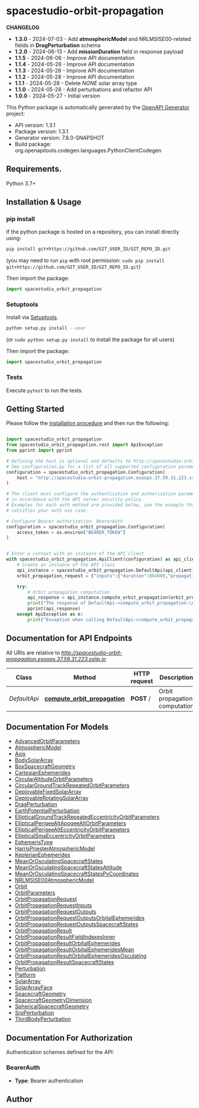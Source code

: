 # spacestudio-orbit-propagation
<b>CHANGELOG</b>
<ul>
  <li><b>1.3.0</b> - 2024-07-03 - Add <b>atmosphericModel</b> and NRLMSISE00-related fields in <b>DragPerturbation</b> schema</li>
  <li><b>1.2.0</b> - 2024-06-13 - Add <b>missionDuration</b> field in response payload</li>
  <li><b>1.1.5</b> - 2024-06-06 - Improve API documentation</li>
  <li><b>1.1.4</b> - 2024-05-28 - Improve API documentation</li>
  <li><b>1.1.3</b> - 2024-05-28 - Improve API documentation</li>
  <li><b>1.1.2</b> - 2024-05-28 - Improve API documentation</li>
  <li><b>1.1.1</b> - 2024-05-28 - Delete <i>NONE</i> solar array type</li>
  <li><b>1.1.0</b> - 2024-05-28 - Add perturbations and refactor API</li>
  <li><b>1.0.0</b> - 2024-05-27 - Initial version</li>
</ul>


This Python package is automatically generated by the [OpenAPI Generator](https://openapi-generator.tech) project:

- API version: 1.3.1
- Package version: 1.3.1
- Generator version: 7.8.0-SNAPSHOT
- Build package: org.openapitools.codegen.languages.PythonClientCodegen

## Requirements.

Python 3.7+

## Installation & Usage
### pip install

If the python package is hosted on a repository, you can install directly using:

```sh
pip install git+https://github.com/GIT_USER_ID/GIT_REPO_ID.git
```
(you may need to run `pip` with root permission: `sudo pip install git+https://github.com/GIT_USER_ID/GIT_REPO_ID.git`)

Then import the package:
```python
import spacestudio_orbit_propagation
```

### Setuptools

Install via [Setuptools](http://pypi.python.org/pypi/setuptools).

```sh
python setup.py install --user
```
(or `sudo python setup.py install` to install the package for all users)

Then import the package:
```python
import spacestudio_orbit_propagation
```

### Tests

Execute `pytest` to run the tests.

## Getting Started

Please follow the [installation procedure](#installation--usage) and then run the following:

```python

import spacestudio_orbit_propagation
from spacestudio_orbit_propagation.rest import ApiException
from pprint import pprint

# Defining the host is optional and defaults to http://spacestudio-orbit-propagation.exoops.37.59.31.223.sslip.io
# See configuration.py for a list of all supported configuration parameters.
configuration = spacestudio_orbit_propagation.Configuration(
    host = "http://spacestudio-orbit-propagation.exoops.37.59.31.223.sslip.io"
)

# The client must configure the authentication and authorization parameters
# in accordance with the API server security policy.
# Examples for each auth method are provided below, use the example that
# satisfies your auth use case.

# Configure Bearer authorization: BearerAuth
configuration = spacestudio_orbit_propagation.Configuration(
    access_token = os.environ["BEARER_TOKEN"]
)


# Enter a context with an instance of the API client
with spacestudio_orbit_propagation.ApiClient(configuration) as api_client:
    # Create an instance of the API class
    api_instance = spacestudio_orbit_propagation.DefaultApi(api_client)
    orbit_propagation_request = {"inputs":{"duration":864000,"propagationType":"NUMERICAL","targetDateDefinitionType":"DURATION","initialOrbit":{"sso":false,"inclination":0.5,"sma":"61.3.1","eccentricity":0,"parameters":{"parametersType":"CIRCULAR_ALTITUDE","altitude":"61.3.1"}},"platform":{"mass":112}},"outputs":{"ephemerides":["KEPLERIAN"],"ephemeridesStep":3600,"meanEphemerides":true,"osculatingEphemerides":false}} # OrbitPropagationRequest |  (optional)

    try:
        # Orbit propagation computation
        api_response = api_instance.compute_orbit_propagation(orbit_propagation_request=orbit_propagation_request)
        print("The response of DefaultApi->compute_orbit_propagation:\n")
        pprint(api_response)
    except ApiException as e:
        print("Exception when calling DefaultApi->compute_orbit_propagation: %s\n" % e)

```

## Documentation for API Endpoints

All URIs are relative to *http://spacestudio-orbit-propagation.exoops.37.59.31.223.sslip.io*

Class | Method | HTTP request | Description
------------ | ------------- | ------------- | -------------
*DefaultApi* | [**compute_orbit_propagation**](docs/DefaultApi.md#compute_orbit_propagation) | **POST** / | Orbit propagation computation


## Documentation For Models

 - [AdvancedOrbitParameters](docs/AdvancedOrbitParameters.md)
 - [AtmosphericModel](docs/AtmosphericModel.md)
 - [Axis](docs/Axis.md)
 - [BodySolarArray](docs/BodySolarArray.md)
 - [BoxSpacecraftGeometry](docs/BoxSpacecraftGeometry.md)
 - [CartesianEphemerides](docs/CartesianEphemerides.md)
 - [CircularAltitudeOrbitParameters](docs/CircularAltitudeOrbitParameters.md)
 - [CircularGroundTrackRepeatedOrbitParameters](docs/CircularGroundTrackRepeatedOrbitParameters.md)
 - [DeployableFixedSolarArray](docs/DeployableFixedSolarArray.md)
 - [DeployableRotatingSolarArray](docs/DeployableRotatingSolarArray.md)
 - [DragPerturbation](docs/DragPerturbation.md)
 - [EarthPotentialPerturbation](docs/EarthPotentialPerturbation.md)
 - [EllipticalGroundTrackRepeatedEccentricityOrbitParameters](docs/EllipticalGroundTrackRepeatedEccentricityOrbitParameters.md)
 - [EllipticalPerigeeAltApogeeAltOrbitParameters](docs/EllipticalPerigeeAltApogeeAltOrbitParameters.md)
 - [EllipticalPerigeeAltEccentricityOrbitParameters](docs/EllipticalPerigeeAltEccentricityOrbitParameters.md)
 - [EllipticalSmaEccentricityOrbitParameters](docs/EllipticalSmaEccentricityOrbitParameters.md)
 - [EphemerisType](docs/EphemerisType.md)
 - [HarrisPriesterAtmosphericModel](docs/HarrisPriesterAtmosphericModel.md)
 - [KeplerianEphemerides](docs/KeplerianEphemerides.md)
 - [MeanOrOsculatingSpacecraftStates](docs/MeanOrOsculatingSpacecraftStates.md)
 - [MeanOrOsculatingSpacecraftStatesAttitude](docs/MeanOrOsculatingSpacecraftStatesAttitude.md)
 - [MeanOrOsculatingSpacecraftStatesPvCoordinates](docs/MeanOrOsculatingSpacecraftStatesPvCoordinates.md)
 - [NRLMSISE00AtmosphericModel](docs/NRLMSISE00AtmosphericModel.md)
 - [Orbit](docs/Orbit.md)
 - [OrbitParameters](docs/OrbitParameters.md)
 - [OrbitPropagationRequest](docs/OrbitPropagationRequest.md)
 - [OrbitPropagationRequestInputs](docs/OrbitPropagationRequestInputs.md)
 - [OrbitPropagationRequestOutputs](docs/OrbitPropagationRequestOutputs.md)
 - [OrbitPropagationRequestOutputsOrbitalEphemerides](docs/OrbitPropagationRequestOutputsOrbitalEphemerides.md)
 - [OrbitPropagationRequestOutputsSpacecraftStates](docs/OrbitPropagationRequestOutputsSpacecraftStates.md)
 - [OrbitPropagationResult](docs/OrbitPropagationResult.md)
 - [OrbitPropagationResultFieldIndexesInner](docs/OrbitPropagationResultFieldIndexesInner.md)
 - [OrbitPropagationResultOrbitalEphemerides](docs/OrbitPropagationResultOrbitalEphemerides.md)
 - [OrbitPropagationResultOrbitalEphemeridesMean](docs/OrbitPropagationResultOrbitalEphemeridesMean.md)
 - [OrbitPropagationResultOrbitalEphemeridesOsculating](docs/OrbitPropagationResultOrbitalEphemeridesOsculating.md)
 - [OrbitPropagationResultSpacecraftStates](docs/OrbitPropagationResultSpacecraftStates.md)
 - [Perturbation](docs/Perturbation.md)
 - [Platform](docs/Platform.md)
 - [SolarArray](docs/SolarArray.md)
 - [SolarArrayFace](docs/SolarArrayFace.md)
 - [SpacecraftGeometry](docs/SpacecraftGeometry.md)
 - [SpacecraftGeometryDimension](docs/SpacecraftGeometryDimension.md)
 - [SphericalSpacecraftGeometry](docs/SphericalSpacecraftGeometry.md)
 - [SrpPerturbation](docs/SrpPerturbation.md)
 - [ThirdBodyPerturbation](docs/ThirdBodyPerturbation.md)


<a id="documentation-for-authorization"></a>
## Documentation For Authorization


Authentication schemes defined for the API:
<a id="BearerAuth"></a>
### BearerAuth

- **Type**: Bearer authentication


## Author




